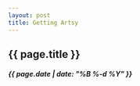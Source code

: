 ```yaml
---
layout: post
title: Getting Artsy
---
```

{{ page.title }}
----------------
<h5>{{ page.date | date: "%B %-d %Y" }}</h5>
